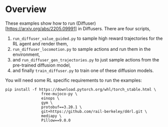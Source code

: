 # Overview

These examples show how to run (Diffuser)[https://arxiv.org/abs/2205.09991] in Diffusers. 
There are four scripts, 
1. `run_diffuser_value_guided.py` to sample high reward trajectories for the RL agent and render them,
2. `run_diffuser_locomotion.py` to sample actions and run them in the environment,
3. and `run_diffuser_gen_trajectories.py` to just sample actions from the pre-trained diffusion model,
4. and finally `train_diffuser.py` to train one of these diffusion models.

You will need some RL specific requirements to run the examples:

```
pip install -f https://download.pytorch.org/whl/torch_stable.html \
                free-mujoco-py \
                einops \
                gym \
                protobuf==3.20.1 \
                git+https://github.com/rail-berkeley/d4rl.git \
                mediapy \
                Pillow==9.0.0
```
